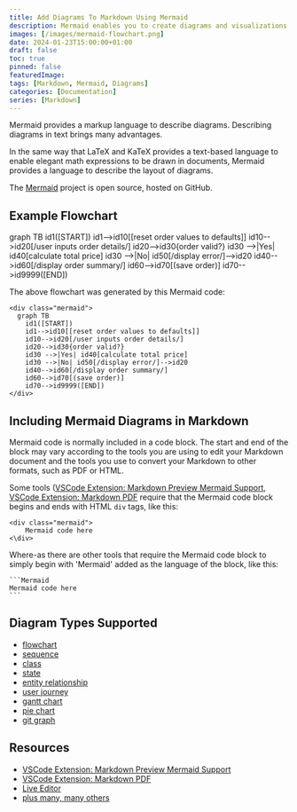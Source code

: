 ```yaml
---
title: Add Diagrams To Markdown Using Mermaid
description: Mermaid enables you to create diagrams and visualizations using text descriptions.
images: [/images/mermaid-flowchart.png]
date: 2024-01-23T15:00:00+01:00
draft: false
toc: true
pinned: false
featuredImage: 
tags: [Markdown, Mermaid, Diagrams]
categories: [Documentation]
series: [Markdown]
---
```


Mermaid provides a markup language to describe diagrams. Describing diagrams in text brings many advantages.

<!--more-->

In the same way that LaTeX and KaTeX provides a text-based language to enable elegant math expressions to be drawn in documents, Mermaid provides a language to describe the layout of diagrams.

The [Mermaid](https://github.com/mermaid-js/mermaid) project is open source, hosted on GitHub. 

## Example Flowchart

<div class="mermaid">
  graph TB
    id1([START])
    id1-->id10[[reset order values to defaults]]
    id10-->id20[/user inputs order details/]
    id20-->id30{order valid?}
    id30 -->|Yes| id40[calculate total price]
    id30 -->|No| id50[/display error/]-->id20
    id40-->id60[/display order summary/]
    id60-->id70[(save order)]
    id70-->id9999([END])
</div>

The above flowchart was generated by this Mermaid code:

```
<div class="mermaid">
  graph TB
    id1([START])
    id1-->id10[[reset order values to defaults]]
    id10-->id20[/user inputs order details/]
    id20-->id30{order valid?}
    id30 -->|Yes| id40[calculate total price]
    id30 -->|No| id50[/display error/]-->id20
    id40-->id60[/display order summary/]
    id60-->id70[(save order)]
    id70-->id9999([END])
</div>
```

## Including Mermaid Diagrams in Markdown

Mermaid code is normally included in a code block.  The start and end of the block may vary according to the tools you are using to edit your Markdown document and the tools you use to convert your Markdown to other formats, such as PDF or HTML.

Some tools ([VSCode Extension: Markdown Preview Mermaid Support](https://marketplace.visualstudio.com/items?itemName=bierner.markdown-mermaid), [VSCode Extension: Markdown PDF](https://marketplace.visualstudio.com/items?itemName=yzane.markdown-pdf) require that the Mermaid code block begins and ends with HTML `div` tags, like this:

```
<div class="mermaid">
    Mermaid code here
<\div>
```

Where-as there are other tools that require the Mermaid code block to simply begin with 'Mermaid' added as the language of the block, like this:

~~~
```Mermaid
Mermaid code here
```
~~~

## Diagram Types Supported

- [flowchart](https://mermaid.js.org/syntax/flowchart.html)
- [sequence](https://mermaid.js.org/syntax/sequenceDiagram.html)
- [class](https://mermaid.js.org/syntax/classDiagram.html)
- [state](https://mermaid.js.org/syntax/stateDiagram.html)
- [entity relationship](https://mermaid.js.org/syntax/entityRelationshipDiagram.html)
- [user journey](https://mermaid.js.org/syntax/userJourney.html)
- [gantt chart](https://mermaid.js.org/syntax/gantt.html)
- [pie chart](https://mermaid.js.org/syntax/pie.html)
- [git graph](https://mermaid.js.org/syntax/gitgraph.html)

## Resources
- [VSCode Extension: Markdown Preview Mermaid Support](https://marketplace.visualstudio.com/items?itemName=bierner.markdown-mermaid)
- [VSCode Extension: Markdown PDF](https://marketplace.visualstudio.com/items?itemName=yzane.markdown-pdf)
- [Live Editor](https://mermaid.live/)
- [plus many, many others](https://mermaid.js.org/ecosystem/integrations-community.html)